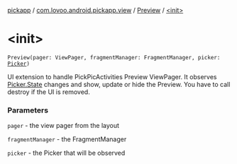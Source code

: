 [pickapp](../../index.md) / [com.lovoo.android.pickapp.view](../index.md) / [Preview](index.md) / [&lt;init&gt;](./-init-.md)

# &lt;init&gt;

`Preview(pager: ViewPager, fragmentManager: FragmentManager, picker: `[`Picker`](../../com.lovoo.android.pickapp.model/-picker/index.md)`)`

UI extension to handle PickPicActivities Preview ViewPager.
It observes [Picker.State](../../com.lovoo.android.pickapp.model/-picker/-state/index.md) changes and show, update or hide the Preview.
You have to call destroy if the UI is removed.

### Parameters

`pager` - the view pager from the layout

`fragmentManager` - the FragmentManager

`picker` - the Picker that will be observed